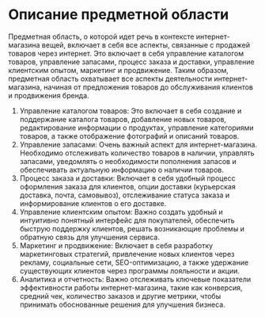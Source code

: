 # Описание предметной области
Предметная область, о которой идет речь в контексте интернет-магазина вещей, включает в себя все аспекты, связанные с продажей товаров через интернет. Это включает в себя управление каталогом товаров, управление запасами, процесс заказа и доставки, управление клиентским опытом, маркетинг и продвижение. Таким образом, предметная область охватывает все аспекты деятельности интернет-магазина, начиная от предложения товаров до обслуживания клиентов и продвижения бренда.
1.	Управление каталогом товаров: Это включает в себя создание и поддержание каталога товаров, добавление новых товаров, редактирование информации о продуктах, управление категориями товаров, а также отображение фотографий и описаний товаров.
2.	Управление запасами: Очень важный аспект для интернет-магазина. Необходимо отслеживать количество товаров в наличии, управлять запасами, уведомлять о необходимости пополнения запасов и обеспечивать актуальную информацию о наличии товаров.
3.	Процесс заказа и доставки: Включает в себя удобный процесс оформления заказа для клиентов, опции доставки (курьерская доставка, почта, самовывоз), отслеживание статуса заказа и информирование клиентов о его доставке.
4.	Управление клиентским опытом: Важно создать удобный и интуитивно понятный интерфейс для покупателей, обеспечить быструю поддержку клиентов, решать возникающие проблемы и обратную связь для улучшения сервиса.
5.	Маркетинг и продвижение: Включает в себя разработку маркетинговых стратегий, привлечение новых клиентов через рекламу, социальные сети, SEO-оптимизацию, а также удержание существующих клиентов через программы лояльности и акции.
6.	Аналитика и отчетность: Важно отслеживать ключевые показатели эффективности работы интернет-магазина, такие как конверсия, средний чек, количество заказов и другие метрики, чтобы принимать обоснованные решения для улучшения бизнеса.
